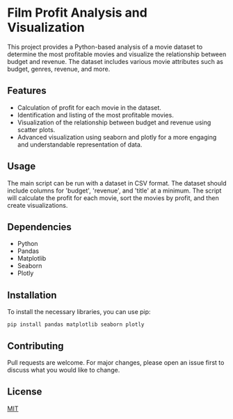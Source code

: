 # Film Profit Analysis and Visualization

This project provides a Python-based analysis of a movie dataset to determine the most profitable movies and visualize the relationship between budget and revenue. The dataset includes various movie attributes such as budget, genres, revenue, and more.

## Features
- Calculation of profit for each movie in the dataset.
- Identification and listing of the most profitable movies.
- Visualization of the relationship between budget and revenue using scatter plots.
- Advanced visualization using seaborn and plotly for a more engaging and understandable representation of data.

## Usage
The main script can be run with a dataset in CSV format. The dataset should include columns for 'budget', 'revenue', and 'title' at a minimum. The script will calculate the profit for each movie, sort the movies by profit, and then create visualizations.

## Dependencies
- Python
- Pandas
- Matplotlib
- Seaborn
- Plotly

## Installation
To install the necessary libraries, you can use pip:
```
pip install pandas matplotlib seaborn plotly
```

## Contributing
Pull requests are welcome. For major changes, please open an issue first to discuss what you would like to change.

## License
[MIT](https://choosealicense.com/licenses/mit/)
